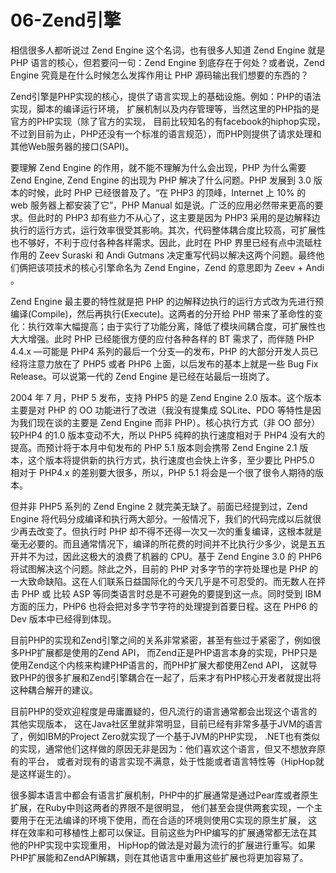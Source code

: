 # 06-Zend引擎
相信很多人都听说过 Zend Engine 这个名词，也有很多人知道 Zend Engine 就是 PHP 语言的核心，但若要问一句：Zend Engine 到底存在于何处？或者说，Zend Engine 究竟是在什么时候怎么发挥作用让 PHP 源码输出我们想要的东西的？

Zend引擎是PHP实现的核心，提供了语言实现上的基础设施。例如：PHP的语法实现，脚本的编译运行环境， 扩展机制以及内存管理等，当然这里的PHP指的是官方的PHP实现（除了官方的实现， 目前比较知名的有facebook的hiphop实现，不过到目前为止，PHP还没有一个标准的语言规范），而PHP则提供了请求处理和其他Web服务器的接口(SAPI)。

要理解 Zend Engine 的作用，就不能不理解为什么会出现，PHP 为什么需要 Zend Engine, Zend Engine 的出现为 PHP 解决了什么问题。PHP 发展到 3.0 版本的时候，此时 PHP 已经很普及了。“在 PHP3 的顶峰，Internet 上 10% 的 web 服务器上都安装了它”，PHP Manual 如是说。广泛的应用必然带来更高的要求。但此时的 PHP3 却有些力不从心了，这主要是因为 PHP3 采用的是边解释边执行的运行方式，运行效率很受其影响。其次，代码整体耦合度比较高，可扩展性也不够好，不利于应付各种各样需求。因此，此时在 PHP 界里已经有点中流砥柱作用的 Zeev Suraski 和 Andi Gutmans 决定重写代码以解决这两个问题。最终他们俩把该项技术的核心引擎命名为 Zend Engine，Zend 的意思即为 Zeev + Andi 。

Zend Engine 最主要的特性就是把 PHP 的边解释边执行的运行方式改为先进行预编译(Compile)，然后再执行(Execute)。这两者的分开给 PHP 带来了革命性的变化：执行效率大幅提高；由于实行了功能分离，降低了模块间耦合度，可扩展性也大大增强。此时 PHP 已经能很方便的应付各种各样的 BT 需求了，而伴随 PHP 4.4.x ―可能是 PHP4 系列的最后一个分支―的发布，PHP 的大部分开发人员已经将注意力放在了 PHP5 或者 PHP6 上面，以后发布的基本上就是一些 Bug Fix Release。可以说第一代的 Zend Engine 是已经在站最后一班岗了。

2004 年 7 月，PHP 5 发布，支持 PHP5 的是 Zend Engine 2.0 版本。这个版本主要是对 PHP 的 OO 功能进行了改进（我没有提集成 SQLite、PDO 等特性是因为我们现在谈的主要是 Zend Engine 而非 PHP）。核心执行方式（非 OO 部分）较PHP4 的1.0 版本变动不大，所以 PHP5 纯粹的执行速度相对于 PHP4 没有大的提高。而预计将于本月中旬发布的 PHP 5.1 版本则会携带 Zend Engine 2.1 版本，这个版本将提供新的执行方式，执行速度也会快上许多，至少要比 PHP5.0 相对于 PHP4.x 的差别要大很多，所以，PHP 5.1 将会是一个很了很令人期待的版本。

但并非 PHP5 系列的 Zend Engine 2 就完美无缺了。前面已经提到过，Zend Engine 将代码分成编译和执行两大部分。一般情况下，我们的代码完成以后就很少再去改变了。但执行时 PHP 却不得不还得一次又一次的重复编译，这根本就是毫无必要的。而且通常情况下，编译的所花费的时间并不比执行少多少，说是五五开并不为过，因此这极大的浪费了机器的 CPU。基于 Zend Engine 3.0 的 PHP6 将试图解决这个问题。除此之外，目前的 PHP 对多字节的字符处理也是 PHP 的一大致命缺陷。这在人们联系日益国际化的今天几乎是不可忍受的。而无数人在抨击 PHP 或 比较 ASP 等同类语言时总是不可避免的要提到这一点。同时受到 IBM 方面的压力，PHP6 也将会把对多字节字符的处理提到首要日程。这在 PHP6 的 Dev 版本中已经得到体现。

目前PHP的实现和Zend引擎之间的关系非常紧密，甚至有些过于紧密了，例如很多PHP扩展都是使用的Zend API， 而Zend正是PHP语言本身的实现，PHP只是使用Zend这个内核来构建PHP语言的，而PHP扩展大都使用Zend API， 这就导致PHP的很多扩展和Zend引擎耦合在一起了，后来才有PHP核心开发者就提出将这种耦合解开的建议。

目前PHP的受欢迎程度是毋庸置疑的，但凡流行的语言通常都会出现这个语言的其他实现版本， 这在Java社区里就非常明显，目前已经有非常多基于JVM的语言了，例如IBM的Project Zero就实现了一个基于JVM的PHP实现， .NET也有类似的实现，通常他们这样做的原因无非是因为：他们喜欢这个语言，但又不想放弃原有的平台， 或者对现有的语言实现不满意，处于性能或者语言特性等（HipHop就是这样诞生的）。

很多脚本语言中都会有语言扩展机制，PHP中的扩展通常是通过Pear库或者原生扩展，在Ruby中则这两者的界限不是很明显， 他们甚至会提供两套实现，一个主要用于在无法编译的环境下使用，而在合适的环境则使用C实现的原生扩展， 这样在效率和可移植性上都可以保证。目前这些为PHP编写的扩展通常都无法在其他的PHP实现中实现重用， HipHop的做法是对最为流行的扩展进行重写。如果PHP扩展能和ZendAPI解耦，则在其他语言中重用这些扩展也将更加容易了。
